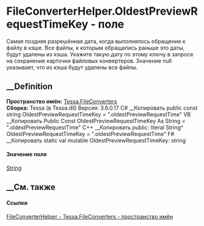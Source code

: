 # FileConverterHelper.OldestPreviewRequestTimeKey - поле
Самая поздняя разрешённая дата, когда выполнялось обращение к файлу в кэше.
Все файлы, к которым обращались раньше это даты, будут удалены из кэша.
Укажите такую дату по этому ключу в запросе на сохранение карточки файловых
конвертеров. Значение null указывает, что из кэша будут удалены все файлы.
## __Definition
 **Пространство имён:** [Tessa.FileConverters](N_Tessa_FileConverters.htm)  
 **Сборка:** Tessa (в Tessa.dll) Версия: 3.6.0.17
C# __Копировать
     public const string OldestPreviewRequestTimeKey = ".oldestPreviewRequestTime"
VB __Копировать
     Public Const OldestPreviewRequestTimeKey As String = ".oldestPreviewRequestTime"
C++ __Копировать
     public:
    literal String^ OldestPreviewRequestTimeKey = ".oldestPreviewRequestTime"
F# __Копировать
     static val mutable OldestPreviewRequestTimeKey: string
#### Значение поля
[String](https://learn.microsoft.com/dotnet/api/system.string)
##  __См. также
#### Ссылки
[FileConverterHelper - ](T_Tessa_FileConverters_FileConverterHelper.htm)
[Tessa.FileConverters - пространство имён](N_Tessa_FileConverters.htm)
